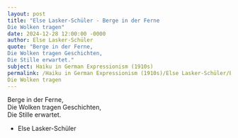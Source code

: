 ```yaml
---
layout: post
title: "Else Lasker-Schüler - Berge in der Ferne  
Die Wolken tragen"
date: 2024-12-28 12:00:00 -0000
author: Else Lasker-Schüler
quote: "Berge in der Ferne,  
Die Wolken tragen Geschichten,  
Die Stille erwartet."
subject: Haiku in German Expressionism (1910s)
permalink: /Haiku in German Expressionism (1910s)/Else Lasker-Schüler/Else Lasker-Schüler - Berge in der Ferne  
Die Wolken tragen
---
```


Berge in der Ferne,  
Die Wolken tragen Geschichten,  
Die Stille erwartet.

- Else Lasker-Schüler
